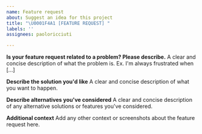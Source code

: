 ```yaml
---
name: Feature request
about: Suggest an idea for this project
title: "\U0001F4A1 [FEATURE REQUEST] "
labels: ''
assignees: paoloricciuti

---
```


**Is your feature request related to a problem? Please describe.**
A clear and concise description of what the problem is. Ex. I'm always frustrated when [...]

**Describe the solution you'd like**
A clear and concise description of what you want to happen.

**Describe alternatives you've considered**
A clear and concise description of any alternative solutions or features you've considered.

**Additional context**
Add any other context or screenshots about the feature request here.
